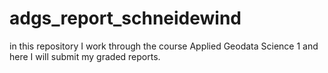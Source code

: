 # adgs_report_schneidewind
in this repository I work through the course Applied Geodata Science 1 and here I will submit my graded reports.
